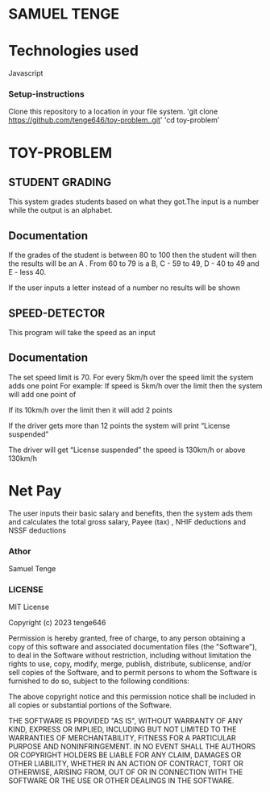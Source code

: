 # SAMUEL TENGE

# Technologies used
Javascript

### Setup-instructions
Clone this repository to a location in your file system. 'git clone https://github.com/tenge646/toy-problem..git'
'cd toy-problem'

# TOY-PROBLEM

## STUDENT GRADING

This system grades students based on what they got.The input is a number while the output is an alphabet.

## Documentation

If the grades of the student is between 80 to 100 then the student will then the results will be an A . From 60 to 79 is a B, C -  59 to 49, D - 40 to 49 and  
E - less 40.



If the user inputs a letter instead of a number no results will be shown

## SPEED-DETECTOR
This program will take the speed as an input

## Documentation
The set speed limit is 70.
For every 5km/h over the speed limit the system adds one point
For example:
If speed is 5km/h over the limit then the system will add one point of
 
If its 10km/h over the limit then it will add 2 points 

If the driver gets more than 12 points the system will print “License suspended” 

The driver will get “License suspended” the speed is 130km/h or above 130km/h


# Net Pay

The user inputs their basic salary and benefits, then the system ads them and calculates  the total gross salary, Payee (tax) , NHIF deductions and NSSF deductions


### Athor 
Samuel Tenge
 
### LICENSE

MIT License

Copyright (c) 2023 tenge646

Permission is hereby granted, free of charge, to any person obtaining a copy
of this software and associated documentation files (the "Software"), to deal
in the Software without restriction, including without limitation the rights
to use, copy, modify, merge, publish, distribute, sublicense, and/or sell
copies of the Software, and to permit persons to whom the Software is
furnished to do so, subject to the following conditions:

The above copyright notice and this permission notice shall be included in all
copies or substantial portions of the Software.

THE SOFTWARE IS PROVIDED "AS IS", WITHOUT WARRANTY OF ANY KIND, EXPRESS OR
IMPLIED, INCLUDING BUT NOT LIMITED TO THE WARRANTIES OF MERCHANTABILITY,
FITNESS FOR A PARTICULAR PURPOSE AND NONINFRINGEMENT. IN NO EVENT SHALL THE
AUTHORS OR COPYRIGHT HOLDERS BE LIABLE FOR ANY CLAIM, DAMAGES OR OTHER
LIABILITY, WHETHER IN AN ACTION OF CONTRACT, TORT OR OTHERWISE, ARISING FROM,
OUT OF OR IN CONNECTION WITH THE SOFTWARE OR THE USE OR OTHER DEALINGS IN THE
SOFTWARE.
